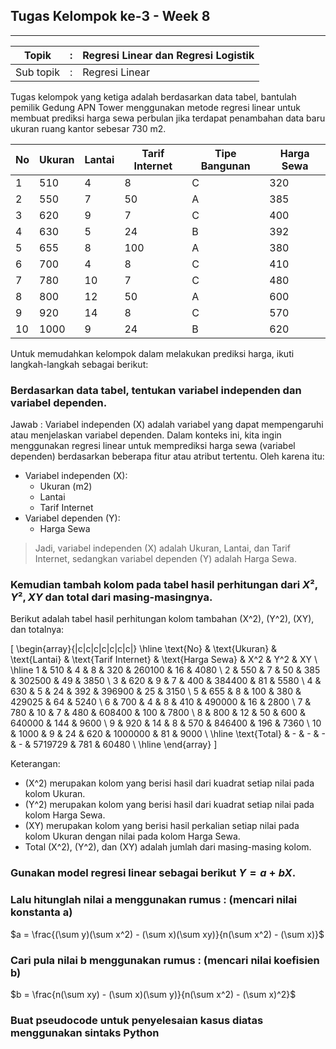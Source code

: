## **Tugas Kelompok ke-3 - Week 8**

------

| Topik     | :    | Regresi Linear dan Regresi Logistik |
| --------- | ---- | ----------------------------------- |
| Sub topik | :    | Regresi Linear                      |


Tugas kelompok yang ketiga adalah berdasarkan data tabel, bantulah pemilik Gedung APN Tower menggunakan metode regresi linear untuk membuat prediksi harga sewa perbulan jika terdapat penambahan data baru ukuran ruang kantor sebesar 730 m2. 

| No   | Ukuran | Lantai | Tarif Internet | Tipe Bangunan | Harga Sewa |
| ---- | ------ | ------ | -------------- | ------------- | ---------- |
| 1    | 510    | 4      | 8              | C             | 320        |
| 2    | 550    | 7      | 50             | A             | 385        |
| 3    | 620    | 9      | 7              | C             | 400        |
| 4    | 630    | 5      | 24             | B             | 392        |
| 5    | 655    | 8      | 100            | A             | 380        |
| 6    | 700    | 4      | 8              | C             | 410        |
| 7    | 780    | 10     | 7              | C             | 480        |
| 8    | 800    | 12     | 50             | A             | 600        |
| 9    | 920    | 14     | 8              | C             | 570        |
| 10   | 1000   | 9      | 24             | B             | 620        |

Untuk memudahkan kelompok dalam melakukan prediksi harga, ikuti langkah-langkah sebagai berikut:

### Berdasarkan data tabel, tentukan variabel independen dan variabel dependen.

Jawab : 
Variabel independen (X) adalah variabel yang dapat mempengaruhi atau menjelaskan variabel dependen. Dalam konteks ini, kita ingin menggunakan regresi linear untuk memprediksi harga sewa (variabel dependen) berdasarkan beberapa fitur atau atribut tertentu. Oleh karena itu:

- Variabel independen (X):
  - Ukuran (m2)
  - Lantai
  - Tarif Internet
- Variabel dependen (Y):
  - Harga Sewa

> Jadi, variabel independen (X) adalah Ukuran, Lantai, dan Tarif Internet, sedangkan variabel dependen (Y) adalah Harga Sewa.

### Kemudian tambah kolom pada tabel hasil perhitungan dari $X², Y², XY$ dan total dari masing-masingnya.

Berikut adalah tabel hasil perhitungan kolom tambahan \(X^2\), \(Y^2\), \(XY\), dan totalnya:

\[
\begin{array}{|c|c|c|c|c|c|c|}
\hline
\text{No} & \text{Ukuran} & \text{Lantai} & \text{Tarif Internet} & \text{Harga Sewa} & X^2 & Y^2 & XY \\
\hline
1 & 510 & 4 & 8 & 320 & 260100 & 16 & 4080 \\
2 & 550 & 7 & 50 & 385 & 302500 & 49 & 3850 \\
3 & 620 & 9 & 7 & 400 & 384400 & 81 & 5580 \\
4 & 630 & 5 & 24 & 392 & 396900 & 25 & 3150 \\
5 & 655 & 8 & 100 & 380 & 429025 & 64 & 5240 \\
6 & 700 & 4 & 8 & 410 & 490000 & 16 & 2800 \\
7 & 780 & 10 & 7 & 480 & 608400 & 100 & 7800 \\
8 & 800 & 12 & 50 & 600 & 640000 & 144 & 9600 \\
9 & 920 & 14 & 8 & 570 & 846400 & 196 & 7360 \\
10 & 1000 & 9 & 24 & 620 & 1000000 & 81 & 9000 \\
\hline
\text{Total} & - & - & - & - & 5719729 & 781 & 60480 \\
\hline
\end{array}
\]

Keterangan:
- \(X^2\) merupakan kolom yang berisi hasil dari kuadrat setiap nilai pada kolom Ukuran.
- \(Y^2\) merupakan kolom yang berisi hasil dari kuadrat setiap nilai pada kolom Harga Sewa.
- \(XY\) merupakan kolom yang berisi hasil perkalian setiap nilai pada kolom Ukuran dengan nilai pada kolom Harga Sewa.
- Total \(X^2\), \(Y^2\), dan \(XY\) adalah jumlah dari masing-masing kolom.
  

### Gunakan model regresi linear sebagai berikut $Y = a + bX.$

### Lalu hitunglah nilai a menggunakan rumus  : (mencari nilai konstanta a)

$a = \frac{(\sum y)(\sum x^2) - (\sum x)(\sum xy)}{n(\sum x^2) - (\sum x)}$

### Cari pula nilai b menggunakan rumus : (mencari nilai koefisien b)

$b = \frac{n(\sum xy) - (\sum x)(\sum y)}{n(\sum x^2) - (\sum x)^2}$

### Buat **pseudocode** untuk penyelesaian kasus diatas menggunakan sintaks Python

